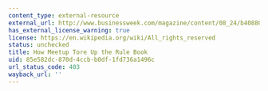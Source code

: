 ```yaml
---
content_type: external-resource
external_url: http://www.businessweek.com/magazine/content/08_24/b4088088652060.htm
has_external_license_warning: true
license: https://en.wikipedia.org/wiki/All_rights_reserved
status: unchecked
title: How Meetup Tore Up the Rule Book
uid: 85e582dc-870d-4ccb-b0df-1fd736a1496c
url_status_code: 403
wayback_url: ''
---
```

